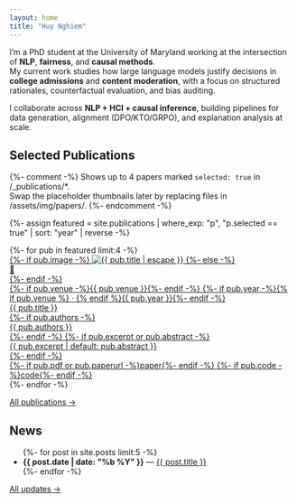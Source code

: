 ```yaml
---
layout: home
title: "Huy Nghiem"
---
```


I’m a PhD student at the University of Maryland working at the intersection of **NLP**, **fairness**, and **causal methods**.  
My current work studies how large language models justify decisions in **college admissions** and **content moderation**, with a focus on structured rationales, counterfactual evaluation, and bias auditing.

I collaborate across **NLP + HCI + causal inference**, building pipelines for data generation, alignment (DPO/KTO/GRPO), and explanation analysis at scale.

## Selected Publications

{%- comment -%}
Shows up to 4 papers marked `selected: true` in /_publications/*.  
Swap the placeholder thumbnails later by replacing files in /assets/img/papers/.
{%- endcomment -%}

{%- assign featured = site.publications
   | where_exp: "p", "p.selected == true"
   | sort: "year" | reverse -%}

<div class="paper-grid">
  {%- for pub in featured limit:4 -%}
  <a class="paper-card" href="{{ pub.pdf | default: pub.paperurl | default: pub.url | relative_url }}" target="_blank" rel="noopener">
    <div class="pc-thumb">
      {%- if pub.image -%}
        <img src="{{ pub.image | relative_url }}" alt="{{ pub.title | escape }}">
      {%- else -%}
        <div class="pc-thumb-fallback">📄</div>
      {%- endif -%}
    </div>
    <div class="pc-body">
      <div class="pc-venue">
        {%- if pub.venue -%}{{ pub.venue }}{%- endif -%}
        {%- if pub.year -%}{% if pub.venue %} · {% endif %}{{ pub.year }}{%- endif -%}
      </div>
      <div class="pc-title">{{ pub.title }}</div>
      {%- if pub.authors -%}
      <div class="pc-authors">{{ pub.authors }}</div>
      {%- endif -%}
      {%- if pub.excerpt or pub.abstract -%}
      <div class="pc-excerpt">{{ pub.excerpt | default: pub.abstract }}</div>
      {%- endif -%}
      <div class="pc-tags">
        {%- if pub.pdf or pub.paperurl -%}<span class="pc-tag">paper</span>{%- endif -%}
        {%- if pub.code -%}<span class="pc-tag">code</span>{%- endif -%}
      </div>
    </div>
  </a>
  {%- endfor -%}
</div>

<p><a href="{{ '/publications/' | relative_url }}">All publications →</a></p>

## News

<ul class="news-list">
{%- for post in site.posts limit:5 -%}
  <li>
    <strong>{{ post.date | date: "%b %Y" }}</strong> —
    <a href="{{ post.url | relative_url }}">{{ post.title }}</a>
  </li>
{%- endfor -%}
</ul>
<p><a href="{{ '/year-archive/' | relative_url }}">All updates →</a></p>
